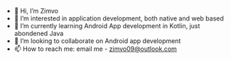 - 👋 Hi, I’m Zimvo
- 👀 I’m interested in application development, both native and web based
- 🌱 I’m currently learning Android App development in Kotlin, just abondened Java
- 💞️ I’m looking to collaborate on Android app development
- 📫 How to reach me: email me - zimvo09@outlook.com

<!---
ZimvoMatwa/ZimvoMatwa is a ✨ special ✨ repository because its `README.md` (this file) appears on your GitHub profile.
You can click the Preview link to take a look at your changes.
--->
